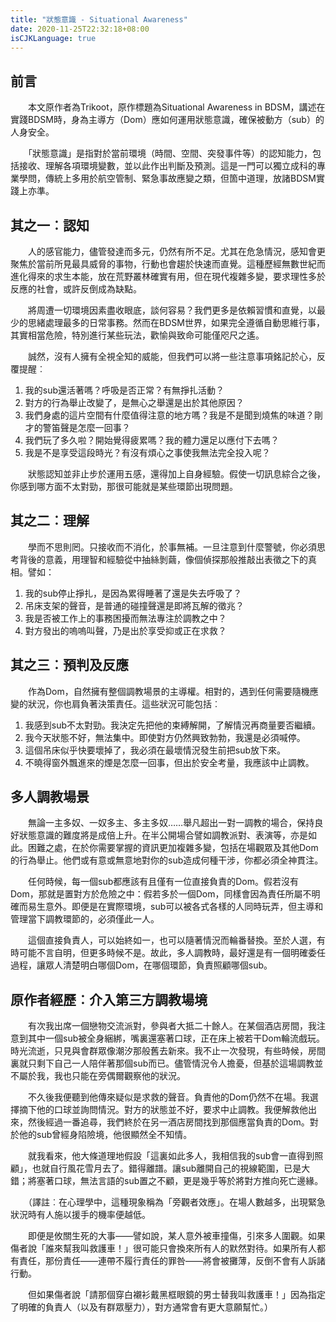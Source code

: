 ```yaml
---
title: "狀態意識 - Situational Awareness"
date: 2020-11-25T22:32:18+08:00
isCJKLanguage: true
---
```


## 前言 ##

　　本文原作者為Trikoot，原作標題為Situational Awareness in BDSM，講述在實踐BDSM時，身為主導方（Dom）應如何運用狀態意識，確保被動方（sub）的人身安全。

　　「狀態意識」是指對於當前環境（時間、空間、突發事件等）的認知能力，包括接收、理解各項環境變數，並以此作出判斷及預測。這是一門可以獨立成科的專業學問，傳統上多用於航空管制、緊急事故應變之類，但箇中道理，放諸BDSM實踐上亦準。

## 其之一︰認知 ##

　　人的感官能力，儘管發達而多元，仍然有所不足。尤其在危急情況，感知會更聚焦於當前所見最具威脅的事物，行動也會趨於快速而直覺。這種歷經無數世紀而進化得來的求生本能，放在荒野叢林確實有用，但在現代複雜多變，要求理性多於反應的社會，或許反倒成為缺點。

　　將周遭一切環境因素盡收眼底，談何容易？我們更多是依賴習慣和直覺，以最少的思緒處理最多的日常事務。然而在BDSM世界，如果完全遵循自動思維行事，其實相當危險，特別進行某些玩法，歡愉與致命可能僅咫尺之遙。

　　誠然，沒有人擁有全視全知的威能，但我們可以將一些注意事項銘記於心，反覆提醒︰

1. 我的sub還活著嗎？呼吸是否正常？有無掙扎活動？
1. 對方的行為舉止改變了，是無心之舉還是出於其他原因？
1. 我們身處的這片空間有什麼值得注意的地方嗎？我是不是聞到燒焦的味道？剛才的警笛聲是怎麼一回事？
1. 我們玩了多久啦？開始覺得疲累嗎？我的體力還足以應付下去嗎？
1. 我是不是享受這段時光？有沒有煩心之事使我無法完全投入呢？

　　狀態認知並非止步於運用五感，還得加上自身經驗。假使一切訊息綜合之後，你感到哪方面不太對勁，那很可能就是某些環節出現問題。

## 其之二︰理解 ##

　　學而不思則罔。只接收而不消化，於事無補。一旦注意到什麼警號，你必須思考背後的意義，用理智和經驗從中抽絲剝繭，像個偵探那般推敲出表徵之下的真相。譬如：

1. 我的sub停止掙扎，是因為累得睡著了還是失去呼吸了？
1. 吊床支架的聲音，是普通的碰撞聲還是即將瓦解的徵兆？
1. 我是否被工作上的事務困擾而無法專注於調教之中？
1. 對方發出的嗚嗚叫聲，乃是出於享受抑或正在求救？

## 其之三︰預判及反應 ##

　　作為Dom，自然擁有整個調教場景的主導權。相對的，遇到任何需要隨機應變的狀況，你也肩負著決策責任。這些狀況可能包括︰

1. 我感到sub不太對勁。我決定先把他的束縛解開，了解情況再商量要否繼續。
1. 我今天狀態不好，無法集中。即使對方仍然興致勃勃，我還是必須喊停。
1. 這個吊床似乎快要壞掉了，我必須在最壞情況發生前把sub放下來。
1. 不曉得窗外飄進來的煙是怎麼一回事，但出於安全考量，我應該中止調教。

## 多人調教場景 ##

　　無論一主多奴、一奴多主、多主多奴……舉凡超出一對一調教的場合，保持良好狀態意識的難度將是成倍上升。在半公開場合譬如調教派對、表演等，亦是如此。困難之處，在於你需要掌握的資訊更加複雜多變，包括在場觀眾及其他Dom的行為舉止。他們或有意或無意地對你的sub造成何種干涉，你都必須全神貫注。

　　任何時候，每一個sub都應該有且僅有一位直接負責的Dom。假若沒有Dom，那就是置對方於危險之中：假若多於一個Dom，同樣會因為責任所屬不明確而易生意外。即便是在實際環境，sub可以被各式各樣的人同時玩弄，但主導和管理當下調教環節的，必須僅此一人。

　　這個直接負責人，可以始終如一，也可以隨著情況而輪番替換。至於人選，有時可能不言自明，但更多時候不是。故此，多人調教時，最好還是有一個明確委任過程，讓眾人清楚明白哪個Dom，在哪個環節，負責照顧哪個sub。

## 原作者經歷︰介入第三方調教場境 ##

　　有次我出席一個戀物交流派對，參與者大抵二十餘人。在某個酒店房間，我注意到其中一個sub被全身綑綁，嘴裏還塞著口球，正在床上被若干Dom輪流戲玩。時光流逝，只見與會群眾像潮汐那般舊去新來。我不止一次發現，有些時候，房間裏就只剩下自己一人陪伴著那個sub而已。儘管情況令人擔憂，但基於這場調教並不屬於我，我也只能在旁偶爾觀察他的狀況。

　　不久後我便聽到他傳來疑似是求救的聲音。負責他的Dom仍然不在場。我選擇摘下他的口球並詢問情況。對方的狀態並不好，要求中止調教。我便解救他出來，然後經過一番追尋，我們終於在另一酒店房間找到那個應當負責的Dom。對於他的sub曾經身陷險境，他很顯然全不知情。

　　就我看來，他大條道理地假設「這裏如此多人，我相信我的sub會一直得到照顧」，也就自行風花雪月去了。錯得離譜。讓sub離開自己的視線範圍，已是大錯；將塞著口球，無法言語的sub置之不顧，更是幾乎等於將對方推向死亡邊緣。

　　（譯註︰在心理學中，這種現象稱為「旁觀者效應」。在場人數越多，出現緊急狀況時有人施以援手的機率便越低。

　　即便是攸關生死的大事——譬如說，某人意外被車撞傷，引來多人圍觀。如果傷者說「誰來幫我叫救護車！」很可能只會換來所有人的默然對待。如果所有人都有責任，那份責任——連帶不履行責任的罪咎——將會被攤薄，反倒不會有人訴諸行動。

　　但如果傷者說「請那個穿白襯衫戴黑框眼鏡的男士替我叫救護車！」因為指定了明確的負責人（以及有群眾壓力），對方通常會有更大意願幫忙。）
